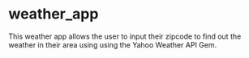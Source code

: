 # weather_app
This weather app allows the user to input their zipcode to find out the weather in their area using using the Yahoo Weather API Gem.
